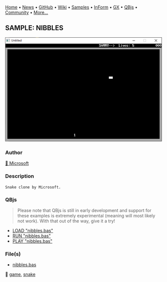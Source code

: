 [Home](https://qb64.com) • [News](../../news.md) • [GitHub](https://github.com/QB64Official/qb64) • [Wiki](wiki.md) • [Samples](../../samples.md) • [InForm](../../inform.md) • [GX](../../gx.md) • [QBjs](../../qbjs.md) • [Community](../../community.md) • [More...](../../more.md)

## SAMPLE: NIBBLES

![screenshot.png](img/screenshot.png)

### Author

[🐝 Microsoft](../microsoft.md) 

### Description

```text
Snake clone by Microsoft.
```

### QBjs

> Please note that QBjs is still in early development and support for these examples is extremely experimental (meaning will most likely not work). With that out of the way, give it a try!

* [LOAD "nibbles.bas"](https://qbjs.org/index.html?src=https://qb64.com/samples/nibbles/src/nibbles.bas)
* [RUN "nibbles.bas"](https://qbjs.org/index.html?mode=auto&src=https://qb64.com/samples/nibbles/src/nibbles.bas)
* [PLAY "nibbles.bas"](https://qbjs.org/index.html?mode=play&src=https://qb64.com/samples/nibbles/src/nibbles.bas)

### File(s)

* [nibbles.bas](src/nibbles.bas)

🔗 [game](../game.md), [snake](../snake.md)
